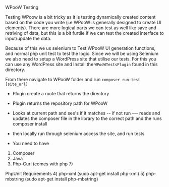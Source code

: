 WPooW Testing

Testing WPoow is a bit tricky as it is testing dynamically created content based on the code you write (i.e WPooW is generally designed to create UI elements). 
There are more logical parts we can test as well like save and retriving of data, but this is a bit furtile if we can test the created interface to input/update the data.

Because of this we us selenium to Test WPooW UI generation functions, and normal php unit test to test the logic. Since we will be using Selenium we also need to setup
a WordPress site that utilise our tests. For this you can use any WordPress site and Install the `WPooWTestsPlugin` found in this directory.

From there navigate to WPooW folder and run `composer run-test [site_url]`

- Plugin create a route that returns the directory
- Plugin returns the repository path for WPooW
- Looks at current path and see's if it matches
-- if not run
--- reads and updates the composer file in the library to the correct path and the runs composer install

- then locally run through selenium access the site, and run tests

- You need to have
1) Composer
2) Java
3) Php-Curl (comes with php 7)

PhpUnit Requirements
4) php-xml (sudo apt-get install php-xml)
5) php-mbstring (sudo apt-get install php-mbstring)